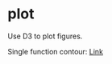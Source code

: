 # plot
Use D3 to plot figures. 

Single function contour: [Link](https://observablehq.com/d/e4432bf3376cc2cf)
